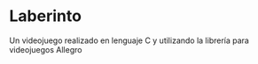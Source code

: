 # Laberinto
Un videojuego realizado en lenguaje C y utilizando la librería para videojuegos Allegro
